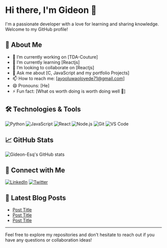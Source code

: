 
# Hi there, I'm Gideon 👋

I'm a passionate developer with a love for learning and sharing knowledge. Welcome to my GitHub profile!

## 🚀 About Me

- 🔭 I’m currently working on [TDA-Couture]
- 🌱 I’m currently learning [Reactjs]
- 👯 I’m looking to collaborate on [Reactjs]
- 💬 Ask me about [C, JavaScript and my portfolio Projects]
- 📫 How to reach me: [ayooluwaoloyede71@gmail.com]
- 😄 Pronouns: [He]
- ⚡ Fun fact: [What os worth doing is worth doing well 💯]

## 🛠️ Technologies & Tools

![Python](https://img.shields.io/badge/-Python-333333?style=flat&logo=python)
![JavaScript](https://img.shields.io/badge/-JavaScript-333333?style=flat&logo=javascript)
![React](https://img.shields.io/badge/-React-333333?style=flat&logo=react)
![Node.js](https://img.shields.io/badge/-Node.js-333333?style=flat&logo=node.js)
![Git](https://img.shields.io/badge/-Git-333333?style=flat&logo=git)
![VS Code](https://img.shields.io/badge/-VS%20Code-333333?style=flat&logo=visual-studio-code)

## 📈 GitHub Stats

![Gideon-Esq's GitHub stats](https://github-readme-stats.vercel.app/api?username=Gideon-Esq&show_icons=true&theme=radical)

## 🔗 Connect with Me

[![LinkedIn](https://img.shields.io/badge/-LinkedIn-333333?style=flat&logo=linkedin)](https://www.linkedin.com/in/yourusername)
[![Twitter](https://img.shields.io/badge/-Twitter-333333?style=flat&logo=twitter)](https://twitter.com/yourusername)

## 📝 Latest Blog Posts

<!-- BLOG-POST-LIST:START -->
- [Post Title](https://yourblog.com/post-link)
- [Post Title](https://yourblog.com/post-link)
- [Post Title](https://yourblog.com/post-link)
<!-- BLOG-POST-LIST:END -->

---

Feel free to explore my repositories and don't hesitate to reach out if you have any questions or collaboration ideas!
<!--
**Gideon-Esq/Gideon-Esq** is a ✨ _special_ ✨ repository because its `README.md` (this file) appears on your GitHub profile.

Here are some ideas to get you started:

- 🔭 I’m currently working on ...
- 🌱 I’m currently learning ...
- 👯 I’m looking to collaborate on ...
- 🤔 I’m looking for help with ...
- 💬 Ask me about ...
- 📫 How to reach me: ...
- 😄 Pronouns: ...
- ⚡ Fun fact: ...
-->
